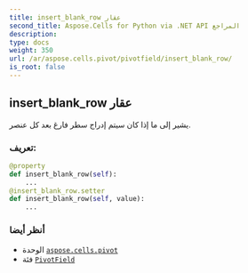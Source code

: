 ```yaml
---
title: insert_blank_row عقار
second_title: Aspose.Cells for Python via .NET API المراجع
description:
type: docs
weight: 350
url: /ar/aspose.cells.pivot/pivotfield/insert_blank_row/
is_root: false
---
```

##  insert_blank_row عقار

يشير إلى ما إذا كان سيتم إدراج سطر فارغ بعد كل عنصر.
###  تعريف:
```python
@property
def insert_blank_row(self):
    ...
@insert_blank_row.setter
def insert_blank_row(self, value):
    ...
```

###  أنظر أيضا
* الوحدة [`aspose.cells.pivot`](../../)
* فئة [`PivotField`](/cells/python-net/ar/aspose.cells.pivot/pivotfield)
